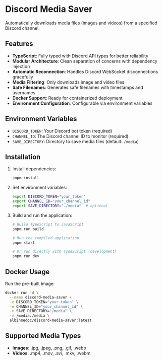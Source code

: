 # Discord Media Saver

Automatically downloads media files (images and videos) from a specified Discord channel.

## Features

- **TypeScript**: Fully typed with Discord API types for better reliability
- **Modular Architecture**: Clean separation of concerns with dependency injection
- **Automatic Reconnection**: Handles Discord WebSocket disconnections gracefully
- **Media Filtering**: Only downloads image and video files
- **Safe Filenames**: Generates safe filenames with timestamps and usernames
- **Docker Support**: Ready for containerized deployment
- **Environment Configuration**: Configurable via environment variables

## Environment Variables

- `DISCORD_TOKEN`: Your Discord bot token (required)
- `CHANNEL_ID`: The Discord channel ID to monitor (required)
- `SAVE_DIRECTORY`: Directory to save media files (default: `/media`)

## Installation

1. Install dependencies:
   ```bash
   pnpm install
   ```

2. Set environment variables:
   ```bash
   export DISCORD_TOKEN="your_token"
   export CHANNEL_ID="your_channel_id"
   export SAVE_DIRECTORY="./media"  # optional
   ```

3. Build and run the application:
   ```bash
   # Build TypeScript to JavaScript
   pnpm run build
   
   # Run the compiled application
   pnpm start
   
   # Or run directly with TypeScript (development)
   pnpm run dev
   ```

## Docker Usage

Run the pre-built image:
```bash
docker run -d \
  --name discord-media-saver \
  -e DISCORD_TOKEN="your_token" \
  -e CHANNEL_ID="your_channel_id" \
  -e SAVE_DIRECTORY="/media" \
  -v /media:/media \
  albinmedoc/discord-media-saver:latest
```

## Supported Media Types

- **Images**: .jpg, .jpeg, .png, .gif, .webp
- **Videos**: .mp4, .mov, .avi, .mkv, .webm
